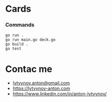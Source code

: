 # Cards 

### Commands
```
go run .
go run main.go deck.go
go build .
go test
```

# Contac me
- lytvynov.anton@gmail.com
- https://lytvynov-anton.com
- https://www.linkedin.com/in/anton-lytvynov/